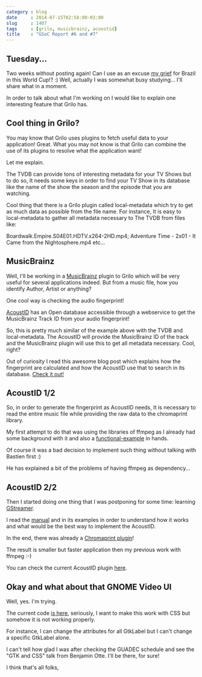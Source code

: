 ```yaml
---
category : blog
date     : 2014-07-15T02:58:00-03:00
slug     : 1407
tags     : [grilo, musicbrainz, acoustid]
title    : "GSoC Report #6 and #7"
---
```


## Tuesday...

Two weeks without posting again! Can I use as an excuse [my
grief](http://sadbrazilians.tumblr.com/) for Brazil in this World Cup!?
:) Well, actually I was somewhat busy studying... I'll share what in a
moment.

In order to talk about what I'm working on I would like to explain one
interesting feature that Grilo has.

## Cool thing in Grilo?

You may know that Grilo uses plugins to fetch useful data to your
application! Great. What you may not know is that Grilo can combine the
use of its plugins to resolve what the application want!

Let me explain.

The TVDB can provide tons of interesting metadata for your TV Shows but
to do so, It needs some keys in order to find your TV Show in its
database like the name of the show the season and the episode that you
are watching.

Cool thing that there is a Grilo plugin called local-metadata which try
to get as much data as possible from the file name. For instance, It is
easy to local-metadata to gather all metadata necessary to The TVDB from
files like:

Boardwalk.Empire.S04E01.HDTV.x264-2HD.mp4; Adventure Time - 2x01 - It
Came from the Nightosphere.mp4 etc...

## MusicBrainz

Well, I'll be working in a [MusicBrainz](https://musicbrainz.org/)
plugin to Grilo which will be very useful for several applications
indeed. But from a music file, how you identify Author, Artist or
anything?

One cool way is checking the audio fingerprint!

[AcoustID](http://acoustid.org/) has an Open database accessible through
a webservice to get the MusicBrainz Track ID from your audio
fingerprint!

So, this is pretty much similar of the example above with the TVDB and
local-metadata. The AcoustID will provide the MusicBrainz ID of the
track and the MusicBrainz plugin will use this to get all metadata
necessary. Cool, right?

Out of curiosity I read this awesome blog post which explains how the
fingerprint are calculated and how the AcoustID use that to search in
its database. [Check it
out!](https://oxygene.sk/2011/01/how-does-chromaprint-work/)

## AcoustID 1/2

So, in order to generate the fingerprint as AcoustID needs, It is
necessary to read the entire music file while providing the raw data to
the chromaprint library.

My first attempt to do that was using the libraries of ffmpeg as I
already had some background with it and also a
[functional-example](https://bitbucket.org/acoustid/chromaprint/src/master/examples/fpcalc.c)
in hands.

Of course it was a bad decision to implement such thing without talking
with Bastien first :)

He has explained a bit of the problems of having ffmpeg as dependency...

## AcoustID 2/2

Then I started doing one thing that I was postponing for some time:
learning [GStreamer](http://gstreamer.freedesktop.org/).

I read the
[manual](http://gstreamer.freedesktop.org/data/doc/gstreamer/head/manual/html)
and in its examples in order to understand how it works and what would
be the best way to implement the AcoustID.

In the end, there was already a [Chromaprint
plugin](https://oxygene.sk/2011/01/chromaprint-plug-in-for-gstreamer/)!

The result is smaller but faster application then my previous work with
ffmpeg :-)

You can check the current AcoustID plugin
[here](https://bugzilla.gnome.org/show_bug.cgi?id=732879).

## Okay and what about that GNOME Video UI

Well, yes. I'm trying.

The current code [is here](https://github.com/victortoso/totem-tvshows),
seriously, I want to make this work with CSS but somehow it is not
working properly.

For instance, I can change the attributes for all GtkLabel but I can't
change a specific GtkLabel alone.

I can't tell how glad I was after checking the GUADEC schedule and see
the &quot;GTK and CSS&quot; talk from Benjamin Otte. I'll be there, for
sure!

I think that's all folks,

